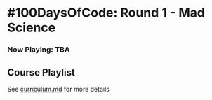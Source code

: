 # #100DaysOfCode: Round 1 - Mad Science

### Now Playing: TBA

## Course Playlist

See [curriculum.md](curriculum.md) for more details
